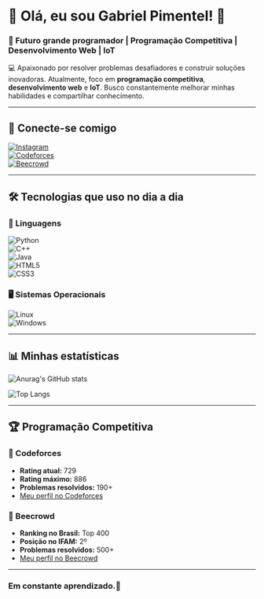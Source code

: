 # 👋 Olá, eu sou Gabriel Pimentel! 🐧  
### 🚀 Futuro grande programador | Programação Competitiva | Desenvolvimento Web | IoT  

💻 Apaixonado por resolver problemas desafiadores e construir soluções inovadoras. Atualmente, foco em **programação competitiva**, **desenvolvimento web** e **IoT**. Busco constantemente melhorar minhas habilidades e compartilhar conhecimento.  

---

## 📌 Conecte-se comigo  
[![Instagram](https://img.shields.io/badge/Instagram-E4405F?style=for-the-badge&logo=instagram&logoColor=white)](https://www.instagram.com/gabspimentel/)  
[![Codeforces](https://img.shields.io/badge/Codeforces-1F8ACB?style=for-the-badge&logo=codeforces&logoColor=white)](https://codeforces.com/profile/GAB-DivideEConserta)  
[![Beecrowd](https://img.shields.io/badge/Beecrowd-00A99D?style=for-the-badge)](https://judge.beecrowd.com/pt/profile/968534)  

---

## 🛠️ Tecnologias que uso no dia a dia  

### 📌 Linguagens  
![Python](https://img.shields.io/badge/Python-3776AB?style=for-the-badge&logo=python&logoColor=white)  
![C++](https://img.shields.io/badge/C%2B%2B-00599C?style=for-the-badge&logo=c%2B%2B&logoColor=white)  
![Java](https://img.shields.io/badge/Java-ED8B00?style=for-the-badge&logo=openjdk&logoColor=white)  
![HTML5](https://img.shields.io/badge/HTML5-E34F26?style=for-the-badge&logo=html5&logoColor=white)  
![CSS3](https://img.shields.io/badge/CSS3-1572B6?style=for-the-badge&logo=css3&logoColor=white)  

### 🖥️ Sistemas Operacionais  
![Linux](https://img.shields.io/badge/Linux-FCC624?style=for-the-badge&logo=linux&logoColor=black)  
![Windows](https://img.shields.io/badge/Windows-0078D6?style=for-the-badge&logo=windows&logoColor=white)  

---

## 📊 Minhas estatísticas  

![Anurag's GitHub stats](https://github-readme-stats.vercel.app/api?username=GabrielPymentel&show_icons=true&theme=tokyonight)  

![Top Langs](https://github-readme-stats.vercel.app/api/top-langs/?username=GabrielPymentel&layout=compact&theme=tokyonight)  

---

## 🏆 Programação Competitiva  

### 🔹 Codeforces  
- **Rating atual:** 729 
- **Rating máximo:** 886  
- **Problemas resolvidos:** 190+  
- [Meu perfil no Codeforces](https://codeforces.com/profile/GAB-DivideEConserta)  

### 🔹 Beecrowd  
- **Ranking no Brasil:** Top 400  
- **Posição no IFAM:** 2º  
- **Problemas resolvidos:** 500+  
- [Meu perfil no Beecrowd](https://judge.beecrowd.com/pt/profile/968534)  

---

### Em constante aprendizado.🎈
